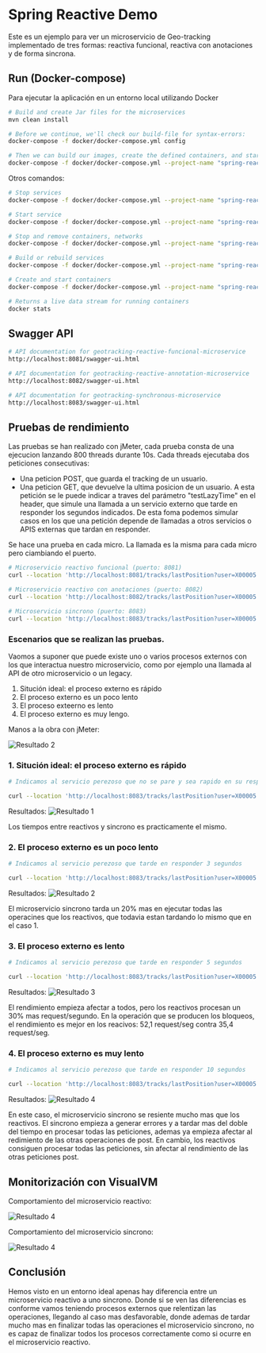 # Spring Reactive Demo

Este es un ejemplo para ver un microservicio de Geo-tracking implementado de tres formas: reactiva funcional, reactiva con anotaciones y de forma sincrona.

## Run (Docker-compose)

Para ejecutar la aplicación en un entorno local utilizando Docker

```bash
# Build and create Jar files for the microservices
mvn clean install 

# Before we continue, we'll check our build-file for syntax-errors:
docker-compose -f docker/docker-compose.yml config

# Then we can build our images, create the defined containers, and start it in one command:
docker-compose -f docker/docker-compose.yml --project-name "spring-reactive-demo" up --build -d
```


Otros comandos:

```bash
# Stop services
docker-compose -f docker/docker-compose.yml --project-name "spring-reactive-demo" stop

# Start service
docker-compose -f docker/docker-compose.yml --project-name "spring-reactive-demo" start

# Stop and remove containers, networks
docker-compose -f docker/docker-compose.yml --project-name "spring-reactive-demo" down

# Build or rebuild services
docker-compose -f docker/docker-compose.yml --project-name "spring-reactive-demo" build

# Create and start containers
docker-compose -f docker/docker-compose.yml --project-name "spring-reactive-demo" up -d

# Returns a live data stream for running containers
docker stats
```



## Swagger API

```bash
# API documentation for geotracking-reactive-funcional-microservice
http://localhost:8081/swagger-ui.html

# API documentation for geotracking-reactive-annotation-microservice
http://localhost:8082/swagger-ui.html

# API documentation for geotracking-synchronous-microservice
http://localhost:8083/swagger-ui.html
```

## Pruebas de rendimiento

Las pruebas se han realizado con jMeter, cada prueba consta de una ejecucion lanzando 800 threads durante 10s. Cada threads ejecutaba dos peticiones consecutivas:
- Una peticion POST, que guarda el tracking de un usuario.
- Una peticion GET, que devuelve la ultima posicion de un usuario. A esta petición se le puede indicar a traves del parámetro "testLazyTime" en el header, que simule una llamada a un servicio externo que tarde en responder los segundos indicados. De esta foma podemos simular casos en los que una petición depende de llamadas a otros servicios o APIS externas que tardan en responder.

Se hace una prueba en cada micro. La llamada es la misma para cada micro pero ciambiando el puerto.

```bash
# Microservicio reactivo funcional (puerto: 8081)
curl --location 'http://localhost:8081/tracks/lastPosition?user=X00005' --header 'testLazyTime: 0'

# Microservicio reactivo con anotaciones (puerto: 8082)
curl --location 'http://localhost:8082/tracks/lastPosition?user=X00005' --header 'testLazyTime: 0'

# Microservicio sincrono (puerto: 8083)
curl --location 'http://localhost:8083/tracks/lastPosition?user=X00005' --header 'testLazyTime: 0'
```


### Escenarios que se realizan las pruebas.

Vaomos a suponer que puede existe uno o varios procesos externos con los que interactua nuestro microservicio, como por ejemplo una llamada al API de otro microservicio o un legacy.

1. Situción ideal: el proceso externo es rápido
2. El proceso externo es un poco lento
3. El proceso exteerno es lento
4. El proceso externo es muy lengo.


Manos a la obra con jMeter:

![Resultado 2](./jmeter/results/jmeter_plan_pruebas.png)



### 1. Situción ideal: el proceso externo es rápido

```bash
# Indicamos al servicio perezoso que no se pare y sea rapido en su respuesta

curl --location 'http://localhost:8083/tracks/lastPosition?user=X00005' --header 'testLazyTime: 0'
```
Resultados: 
![Resultado 1](./jmeter/results/resultado_prueba_ideal.png)

Los tiempos entre reactivos y sincrono es practicamente el mismo.

### 2. El proceso externo es un poco lento

```bash
# Indicamos al servicio perezoso que tarde en responder 3 segundos

curl --location 'http://localhost:8083/tracks/lastPosition?user=X00005' --header 'testLazyTime: 3'
```

Resultados: 
![Resultado 2](./jmeter/results/resultado_prueba_2.png)

El microservicio sincrono tarda un 20% mas en ejecutar todas las operacines que los reactivos, que todavia estan tardando lo mismo que en el caso 1.

### 3. El proceso externo es lento

```bash
# Indicamos al servicio perezoso que tarde en responder 5 segundos

curl --location 'http://localhost:8083/tracks/lastPosition?user=X00005' --header 'testLazyTime: 5'
```

Resultados: 
![Resultado 3](./jmeter/results/resultado_prueba_3.png)

El rendimiento empieza afectar a todos, pero los reactivos procesan un 30% mas request/segundo. 
En la operación que se producen los bloqueos, el rendimiento es mejor en los reacivos: 52,1 request/seg contra 35,4 request/seg.



### 4. El proceso externo es muy lento

```bash
# Indicamos al servicio perezoso que tarde en responder 10 segundos

curl --location 'http://localhost:8083/tracks/lastPosition?user=X00005' --header 'testLazyTime: 10'
```

Resultados: 
![Resultado 4](./jmeter/results/resultado_prueba_4.png)

En este caso, el microservicio sincrono se resiente mucho mas que los reactivos. El sincrono empieza a generar errores y a tardar mas del doble del tiempo en procesar todas las peticiones, ademas ya empieza afectar al redimiento de las otras operaciones de post. En cambio, los reactivos consiguen procesar todas las peticiones, sin afectar al rendimiento de las otras peticiones post.


## Monitorización con VisualVM

 Comportamiento del microservicio reactivo:

![Resultado 4](./jmeter/results/visualvm_reactive.png)

 Comportamiento del microservicio sincrono:

![Resultado 4](./jmeter/results/visualvm_synchronous.png)

## Conclusión 

Hemos visto en un entorno ideal apenas hay diferencia entre un microservicio reactivo a uno sincrono. Donde si se ven las diferencias es conforme vamos teniendo procesos externos que relentizan las operaciones, llegando al caso mas desfavorable, donde ademas de tardar mucho mas en finalizar todas las operaciones el microservicio sincrono, no es capaz de finalizar todos los procesos correctamente como si ocurre en el microservicio reactivo.